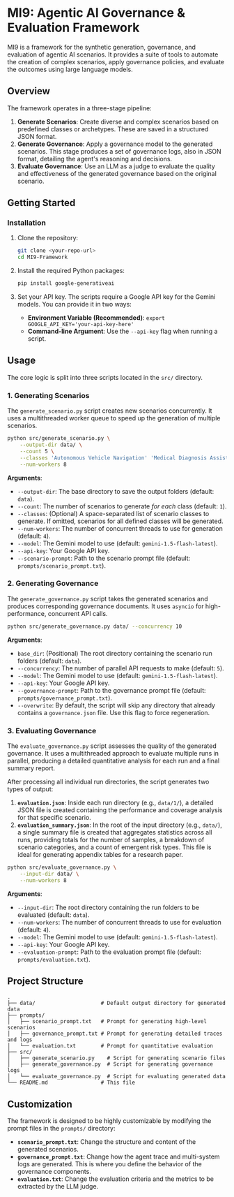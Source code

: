 # MI9: Agentic AI Governance & Evaluation Framework

MI9 is a framework for the synthetic generation, governance, and evaluation of agentic AI scenarios. It provides a suite of tools to automate the creation of complex scenarios, apply governance policies, and evaluate the outcomes using large language models.

## Overview

The framework operates in a three-stage pipeline:

1.  **Generate Scenarios**: Create diverse and complex scenarios based on predefined classes or archetypes. These are saved in a structured JSON format.
2.  **Generate Governance**: Apply a governance model to the generated scenarios. This stage produces a set of governance logs, also in JSON format, detailing the agent's reasoning and decisions.
3.  **Evaluate Governance**: Use an LLM as a judge to evaluate the quality and effectiveness of the generated governance based on the original scenario.

## Getting Started

### Installation

1.  Clone the repository:
    ```bash
    git clone <your-repo-url>
    cd MI9-Framework
    ```

2.  Install the required Python packages:
    ```bash
    pip install google-generativeai
    ```

3.  Set your API key. The scripts require a Google API key for the Gemini models. You can provide it in two ways:
    *   **Environment Variable (Recommended)**: `export GOOGLE_API_KEY='your-api-key-here'`
    *   **Command-line Argument**: Use the `--api-key` flag when running a script.

## Usage

The core logic is split into three scripts located in the `src/` directory.

### 1. Generating Scenarios

The `generate_scenario.py` script creates new scenarios concurrently. It uses a multithreaded worker queue to speed up the generation of multiple scenarios.

```bash
python src/generate_scenario.py \
    --output-dir data/ \
    --count 5 \
    --classes 'Autonomous Vehicle Navigation' 'Medical Diagnosis Assistant' \
    --num-workers 8
```

**Arguments**:
*   `--output-dir`: The base directory to save the output folders (default: `data`).
*   `--count`: The number of scenarios to generate *for each* class (default: `1`).
*   `--classes`: (Optional) A space-separated list of scenario classes to generate. If omitted, scenarios for all defined classes will be generated.
*   `--num-workers`: The number of concurrent threads to use for generation (default: `4`).
*   `--model`: The Gemini model to use (default: `gemini-1.5-flash-latest`).
*   `--api-key`: Your Google API key.
*   `--scenario-prompt`: Path to the scenario prompt file (default: `prompts/scenario_prompt.txt`).

### 2. Generating Governance

The `generate_governance.py` script takes the generated scenarios and produces corresponding governance documents. It uses `asyncio` for high-performance, concurrent API calls.

```bash
python src/generate_governance.py data/ --concurrency 10
```

**Arguments**:
*   `base_dir`: (Positional) The root directory containing the scenario run folders (default: `data`).
*   `--concurrency`: The number of parallel API requests to make (default: `5`).
*   `--model`: The Gemini model to use (default: `gemini-1.5-flash-latest`).
*   `--api-key`: Your Google API key.
*   `--governance-prompt`: Path to the governance prompt file (default: `prompts/governance_prompt.txt`).
*   `--overwrite`: By default, the script will skip any directory that already contains a `governance.json` file. Use this flag to force regeneration.

### 3. Evaluating Governance

The `evaluate_governance.py` script assesses the quality of the generated governance. It uses a multithreaded approach to evaluate multiple runs in parallel, producing a detailed quantitative analysis for each run and a final summary report.

After processing all individual run directories, the script generates two types of output:
1.  **`evaluation.json`**: Inside each run directory (e.g., `data/1/`), a detailed JSON file is created containing the performance and coverage analysis for that specific scenario.
2.  **`evaluation_summary.json`**: In the root of the input directory (e.g., `data/`), a single summary file is created that aggregates statistics across all runs, providing totals for the number of samples, a breakdown of scenario categories, and a count of emergent risk types. This file is ideal for generating appendix tables for a research paper.

```bash
python src/evaluate_governance.py \
    --input-dir data/ \
    --num-workers 8
```

**Arguments**:
*   `--input-dir`: The root directory containing the run folders to be evaluated (default: `data`).
*   `--num-workers`: The number of concurrent threads to use for evaluation (default: `4`).
*   `--model`: The Gemini model to use (default: `gemini-1.5-flash-latest`).
*   `--api-key`: Your Google API key.
*   `--evaluation-prompt`: Path to the evaluation prompt file (default: `prompts/evaluation.txt`).

## Project Structure

```
.
├── data/                     # Default output directory for generated data
├── prompts/
│   ├── scenario_prompt.txt   # Prompt for generating high-level scenarios
│   ├── governance_prompt.txt # Prompt for generating detailed traces and logs
│   └── evaluation.txt        # Prompt for quantitative evaluation
├── src/
│   ├── generate_scenario.py    # Script for generating scenario files
│   ├── generate_governance.py  # Script for generating governance logs
│   └── evaluate_governance.py  # Script for evaluating generated data
└── README.md                 # This file
```

## Customization

The framework is designed to be highly customizable by modifying the prompt files in the `prompts/` directory:

-   **`scenario_prompt.txt`**: Change the structure and content of the generated scenarios.
-   **`governance_prompt.txt`**: Change how the agent trace and multi-system logs are generated. This is where you define the behavior of the governance components.
-   **`evaluation.txt`**: Change the evaluation criteria and the metrics to be extracted by the LLM judge.
